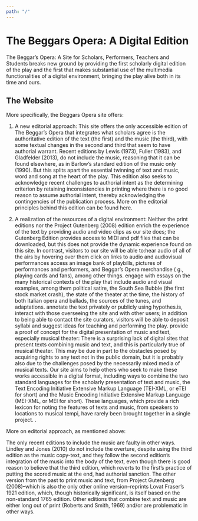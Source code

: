 ```yaml
---
path: "/"
---
```


# The Beggars Opera: A Digital Edition

The Beggar’s Opera:  A Site for Scholars, Performers, Teachers and Students breaks new ground by providing the first scholarly digital edition of the play and the first that makes substantial use of the multimedia functionalities of a digital environment, bringing the play alive both in its time and ours.

## The Website

More specifically, the Beggars Opera site offers:

1) A new editorial approach: This site offers the only accessible edition of The Beggar’s Opera that integrates what scholars agree is the authoritative edition of the text (the first) and the music (the third), with some textual changes in the second and third that seem to have authorial warrant.  Recent editions by Lewis (1973), Fuller (1983), and Gladfelder (2013), do not include the music, reasoning that it can be found elsewhere, as in Barlow’s standard edition of the music only (1990).  But this splits apart the essential twinning of text and music, word and song at the heart of the play.  This edition also seeks to acknowledge recent challenges to authorial intent as the determining criterion by retaining inconsistencies in printing where there is no good reason to assume authorial intent, thereby acknowledging the contingencies of the publication process.   More on the editorial principles behind this edition can be found here.  

2) A realization of the resources of a digital environment:  Neither the print editions nor the Project Gutenberg (2008) edition enrich the experience of the text by providing audio and video clips as our site does; the Gutenberg Edition provides access to MIDI and pdf files that can  be downloaded, but this does not provide the dynamic experience found on this site. In contrast, visitors to our site will be able to:hear audio  of all of the airs by hovering over them click on links to audio and audiovisual performances access an image bank of playbills, pictures of performances and performers, and Beggar’s Opera merchandise ( g., playing cards and fans), among other things. engage with essays on the many historical contexts of the play that include audio and visual examples, among them political satire, the South Sea Bubble (the first stock market crash), the state of the theater at the time, the history of both Italian opera and ballads, the sources of the tunes, and adaptations. annotate the text privately or publicly using hypothes.is, interact with those overseeing the site and with other users; in addition to being able to contact the site curators, visitors will be able to deposit syllabi and suggest ideas for teaching and performing the play. provide a proof of concept for the digital presentation of music and text, especially musical theater: There is a surprising lack of digital sites that present texts combining music and text, and this is particularly true of musical theater.  This may be due in part to the obstacles posed by acquiring rights to any text not in the public domain, but it is probably also due to the challenges posed by the necessarily mixed media of musical texts.  Our site aims to help others who seek to make these works accessible in a digital format, including ways to combine the two standard languages for the scholarly presentation of text and music, the Text Encoding Initiative Extensive Markup Language (TEI-XML, or eTEI for short) and the Music Encoding Initiative Extensive Markup Language (MEI-XML, or MEI for short).   These languages, which provide a rich lexicon for noting the features of texts and music, from speakers to locations to musical tempi, have rarely been brought together in a single project. .

More on editorial approach, as mentioned above:

The only recent editions to include the music are faulty in other ways.  Lindley and Jones (2010) do not include the overture, despite using the third edition as the music copy-text, and they  follow the second edition’s integration of the music into the body of the text, even though there is good reason to believe that the third edition, which reverts to the first’s practice of putting the scored music at the end, had authorial sanction.  The other version from the past to print music and text, from Project Gutenberg (2008)–which is also the only other online version–reprints Lovat Fraser’s 1921 edition, which, though historically significant, is itself based on the non-standard 1765 edition.  Other editions that combine text and music are either long out of print (Roberts and Smith, 1969) and/or are problematic in other ways.

